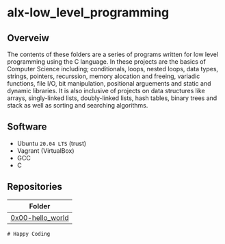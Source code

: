 # alx-low_level_programming

## Overveiw

The contents of these folders are a series of programs written for low level programming using the C language. In these projects are the basics of Computer Science including; conditionals, loops, nested loops, data types, strings, pointers, recurssion, memory alocation and freeing, variadic functions, file I/O, bit manipulation, positional arguements and static and dynamic libraries. It is also inclusive of projects on data structures like arrays, singly-linked lists, doubly-linked lists, hash tables, binary trees and stack as well as sorting and searching algorithms.

## Software

- Ubuntu `20.04 LTS` (trust)
- Vagrant (VirtualBox)
- GCC
- C

## Repositories

|Folder|
|------|
|[0x00-hello_world]()|

`# Happy Coding`
